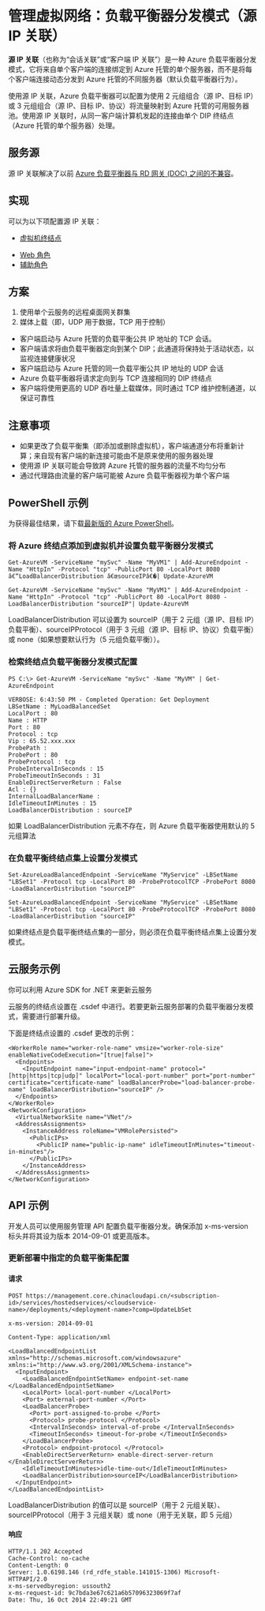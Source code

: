 <properties 
   pageTitle="管理：负载平衡器分发模式（源 IP 关联）"
   description="Azure 负载平衡器分发模式的管理功能" 
   services="virtual-network" 
   documentationCenter="" 
   authors="telmosampaio" 
   manager="carolz" 
   editor=""
   />

<tags
	ms.service="virtual-network"
	ms.date="12/07/2015"
	wacn.date=""/>
   
# 管理虚拟网络：负载平衡器分发模式（源 IP 关联）
**源 IP 关联**（也称为“会话关联”或“客户端 IP 关联”）是一种 Azure 负载平衡器分发模式，它将来自单个客户端的连接绑定到 Azure 托管的单个服务器，而不是将每个客户端连接动态分发到 Azure 托管的不同服务器（默认负载平衡器行为）。

使用源 IP 关联，Azure 负载平衡器可以配置为使用 2 元组组合（源 IP、目标 IP）或 3 元组组合（源 IP、目标 IP、协议）将流量映射到 Azure 托管的可用服务器池。使用源 IP 关联时，从同一客户端计算机发起的连接由单个 DIP 终结点（Azure 托管的单个服务器）处理。

## 服务源

源 IP 关联解决了以前 [Azure 负载平衡器与 RD 网关 (DOC) 之间的不兼容](http://download.microsoft.com/download/E/A/7/EA75F19F-63F1-401A-8021-13AE2E6D8196/Microsoft%20Azure%20Desktop%20Hosting%20Reference%20Architecture%20Guide-Nov2014.docx)。

## 实现

可以为以下项配置源 IP 关联：

* [虚拟机终结点](/documentation/articles/virtual-machines-set-up-endpoints)
<!--* [负载平衡的终结点集](/documentation/articles/load-balancer-overview)-->
* [Web 角色](http://msdn.microsoft.com/zh-cn/library/azure/ee758711.aspx)
* [辅助角色](http://msdn.microsoft.com/zh-cn/library/azure/ee758711.aspx)

## 方案
1. 使用单个云服务的远程桌面网关群集
2. 媒体上载（即，UDP 用于数据，TCP 用于控制）
  * 客户端启动与 Azure 托管的负载平衡公共 IP 地址的 TCP 会话。
  * 客户端请求将由负载平衡器定向到某个 DIP；此通道将保持处于活动状态，以监视连接健康状况
  * 客户端启动与 Azure 托管的同一负载平衡公共 IP 地址的 UDP 会话
  * Azure 负载平衡器将请求定向到与 TCP 连接相同的 DIP 终结点
  * 客户端将使用更高的 UDP 吞吐量上载媒体，同时通过 TCP 维护控制通道，以保证可靠性
  
## 注意事项
* 如果更改了负载平衡集（即添加或删除虚拟机），客户端通道分布将重新计算；来自现有客户端的新连接可能由不是原来使用的服务器处理
* 使用源 IP 关联可能会导致跨 Azure 托管的服务器的流量不均匀分布
* 通过代理路由流量的客户端可能被 Azure 负载平衡器视为单个客户端

## PowerShell 示例
为获得最佳结果，请下载[最新版的 Azure PowerShell](https://github.com/Azure/azure-sdk-tools/releases)。

### 将 Azure 终结点添加到虚拟机并设置负载平衡器分发模式

    Get-AzureVM -ServiceName "mySvc" -Name "MyVM1" | Add-AzureEndpoint -Name "HttpIn" -Protocol "tcp" -PublicPort 80 -LocalPort 8080 â€“LoadBalancerDistribution â€œsourceIPâ€�| Update-AzureVM  

    Get-AzureVM -ServiceName "mySvc" -Name "MyVM1" | Add-AzureEndpoint -Name "HttpIn" -Protocol "tcp" -PublicPort 80 -LocalPort 8080 -LoadBalancerDistribution "sourceIP"| Update-AzureVM  

LoadBalancerDistribution 可以设置为 sourceIP（用于 2 元组（源 IP、目标 IP）负载平衡）、sourceIPProtocol（用于 3 元组（源 IP、目标 IP、协议）负载平衡）或 none（如果想要默认行为（5 元组负载平衡））。

### 检索终结点负载平衡器分发模式配置

    PS C:\> Get-AzureVM -ServiceName "mySvc" -Name "MyVM" | Get-AzureEndpoint
    
    VERBOSE: 6:43:50 PM - Completed Operation: Get Deployment
    LBSetName : MyLoadBalancedSet
    LocalPort : 80
    Name : HTTP
    Port : 80
    Protocol : tcp
    Vip : 65.52.xxx.xxx
    ProbePath :
    ProbePort : 80
    ProbeProtocol : tcp
    ProbeIntervalInSeconds : 15
    ProbeTimeoutInSeconds : 31
    EnableDirectServerReturn : False
    Acl : {}
    InternalLoadBalancerName :
    IdleTimeoutInMinutes : 15
    LoadBalancerDistribution : sourceIP

如果 LoadBalancerDistribution 元素不存在，则 Azure 负载平衡器使用默认的 5 元组算法

### 在负载平衡终结点集上设置分发模式

    Set-AzureLoadBalancedEndpoint -ServiceName "MyService" -LBSetName "LBSet1" -Protocol tcp -LocalPort 80 -ProbeProtocolTCP -ProbePort 8080 -LoadBalancerDistribution "sourceIP"

    Set-AzureLoadBalancedEndpoint -ServiceName "MyService" -LBSetName "LBSet1" -Protocol tcp -LocalPort 80 -ProbeProtocolTCP -ProbePort 8080 -LoadBalancerDistribution "sourceIP"
    
如果终结点是负载平衡终结点集的一部分，则必须在负载平衡终结点集上设置分发模式。

## 云服务示例

你可以利用 Azure SDK for .NET 来更新云服务

云服务的终结点设置在 .csdef 中进行。若要更新云服务部署的负载平衡器分发模式，需要进行部署升级。

下面是终结点设置的 .csdef 更改的示例：

    <WorkerRole name="worker-role-name" vmsize="worker-role-size" enableNativeCodeExecution="[true|false]">
      <Endpoints>
        <InputEndpoint name="input-endpoint-name" protocol="[http|https|tcp|udp]" localPort="local-port-number" port="port-number" certificate="certificate-name" loadBalancerProbe="load-balancer-probe-name" loadBalancerDistribution="sourceIP" />
      </Endpoints>
    </WorkerRole>
    <NetworkConfiguration>
      <VirtualNetworkSite name="VNet"/>
      <AddressAssignments>
        <InstanceAddress roleName="VMRolePersisted">
          <PublicIPs>
            <PublicIP name="public-ip-name" idleTimeoutInMinutes="timeout-in-minutes"/>
          </PublicIPs>
        </InstanceAddress>
      </AddressAssignments>
    </NetworkConfiguration>
    
## API 示例

开发人员可以使用服务管理 API 配置负载平衡器分发。确保添加 x-ms-version 标头并将其设为版本 2014-09-01 或更高版本。

### 更新部署中指定的负载平衡集配置

#### 请求

    POST https://management.core.chinacloudapi.cn/<subscription-id>/services/hostedservices/<cloudservice-name>/deployments/<deployment-name>?comp=UpdateLbSet 
    
    x-ms-version: 2014-09-01 
    
    Content-Type: application/xml 
    
    <LoadBalancedEndpointList xmlns="http://schemas.microsoft.com/windowsazure" xmlns:i="http://www.w3.org/2001/XMLSchema-instance"> 
      <InputEndpoint> 
        <LoadBalancedEndpointSetName> endpoint-set-name </LoadBalancedEndpointSetName> 
        <LocalPort> local-port-number </LocalPort> 
        <Port> external-port-number </Port> 
        <LoadBalancerProbe> 
          <Port> port-assigned-to-probe </Port> 
          <Protocol> probe-protocol </Protocol> 
          <IntervalInSeconds> interval-of-probe </IntervalInSeconds> 
          <TimeoutInSeconds> timeout-for-probe </TimeoutInSeconds> 
        </LoadBalancerProbe> 
        <Protocol> endpoint-protocol </Protocol> 
        <EnableDirectServerReturn> enable-direct-server-return </EnableDirectServerReturn> 
        <IdleTimeoutInMinutes>idle-time-out</IdleTimeoutInMinutes> 
        <LoadBalancerDistribution>sourceIP</LoadBalancerDistribution> 
      </InputEndpoint> 
    </LoadBalancedEndpointList>

LoadBalancerDistribution 的值可以是 sourceIP（用于 2 元组关联）、sourceIPProtocol（用于 3 元组关联）或 none（用于无关联，即 5 元组）

#### 响应

    HTTP/1.1 202 Accepted 
    Cache-Control: no-cache 
    Content-Length: 0 
    Server: 1.0.6198.146 (rd_rdfe_stable.141015-1306) Microsoft-HTTPAPI/2.0 
    x-ms-servedbyregion: ussouth2 
    x-ms-request-id: 9c7bda3e67c621a6b57096323069f7af 
    Date: Thu, 16 Oct 2014 22:49:21 GMT
 

<!---HONumber=74-->
